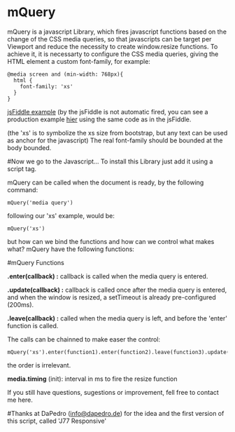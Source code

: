 # mQuery

mQuery is a javascript Library, which fires javascript functions based on the change of the CSS media queries, so that javascripts can be target per Viewport and reduce the necessity to create window.resize functions.
To achieve it, it is necessarty to configure the CSS media queries, giving the HTML element a custom font-family, for example:
```
@media screen and (min-width: 768px){
  html {
    font-family: 'xs' 
  }
}
```
<a href="https://jsfiddle.net/rtenshi/rnL66af4/">jsFiddle example</a> (by the jsFiddle is not automatic fired, you can see a production example <a href="http://rlima.de/mquery/"> hier</a> using the same code as in the jsFiddle.

(the 'xs' is to symbolize the xs size from bootstrap, but any text can be used as anchor for the javascript)
The real font-family should be bounded at the body bounded.


#Now we go to the Javascript...
To install this Library just add it using a script tag.

mQuery can be called when the document is ready, by the following command:

```mQuery('media query')```

following our 'xs' example, would be: 

``` mQuery('xs') ```

but how can we bind the functions and how can we control what makes what?
mQuery have the following functions:

#mQuery Functions

<p><strong>.enter(callback) :</strong> callback is called when the media query is entered.</p>
<p><strong>.update(callback) :</strong> callback is called once after the media query is entered, and when the window is resized, a setTimeout is already pre-configured (200ms).</p>
<p><strong>.leave(callback) :</strong> called when the media query is left, and before the 'enter' function is called.</p>
The calls can be chainned to make easer the control:

```
mQuery('xs').enter(function1).enter(function2).leave(function3).update(function4).enter(function5);
```

the order is irrelevant.

<p><strong>media.timing</strong> (init): interval in ms to fire the resize function</p>

If you still have questions, sugestions or improvement, fell free to contact me here.

#Thanks at DaPedro (info@dapedro.de) for the idea and the first version of this script, called 'J77 Responsive'
